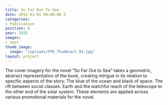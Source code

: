 ```yaml
---
title: So Far Out To Sea
date: 2015-01-01 00:00:00 Z
categories:
- Publication
position: 6
year: 2015
images:
- test
thumb_image:
  image: "/uploads/FPO_Thumbnail_01.jpg"
layout: project
---
```


The cover imagery for the novel “So Far Out to Sea” takes a geometric, abstract representation of the book, creating intrigue in its relation to specific aspects of the story: The blue of the ocean and black of space. The rift between social classes. Earth and the watchful reach of the telescope to the other end of the solar system. These elements are applied across various promotional materials for the novel.